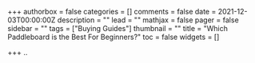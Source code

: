 +++
authorbox = false
categories = []
comments = false
date = 2021-12-03T00:00:00Z
description = ""
lead = ""
mathjax = false
pager = false
sidebar = ""
tags = ["Buying Guides"]
thumbnail = ""
title = "Which Paddleboard is the Best For Beginners?"
toc = false
widgets = []

+++
..